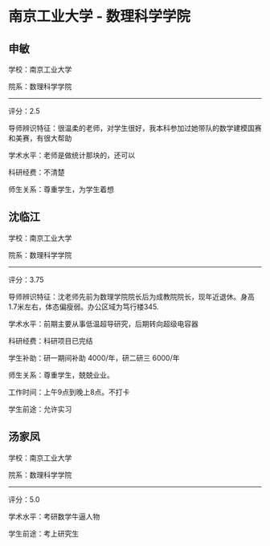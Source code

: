 # 南京工业大学 - 数理科学学院

## 申敏

学校：南京工业大学

院系：数理科学学院

* * *

评分：2.5

导师辨识特征：很温柔的老师，对学生很好，我本科参加过她带队的数学建模国赛和美赛，有很大帮助

学术水平：老师是做统计那块的，还可以

科研经费：不清楚

师生关系：尊重学生，为学生着想

## 沈临江

学校：南京工业大学

院系：数理科学学院

* * *

评分：3.75

导师辨识特征：沈老师先前为数理学院院长后为成教院院长，现年近退休。身高1.7米左右，体态偏瘦弱。办公区域为笃行楼345.

学术水平：前期主要从事低温超导研究，后期转向超级电容器

科研经费：科研项目已完结

学生补助：研一期间补助 4000/年，研二研三 6000/年

师生关系：尊重学生，兢兢业业。

工作时间：上午9点到晚上8点。不打卡

学生前途：允许实习

## 汤家凤

学校：南京工业大学

院系：数理科学学院

* * *

评分：5.0

学术水平：考研数学牛逼人物

学生前途：考上研究生
